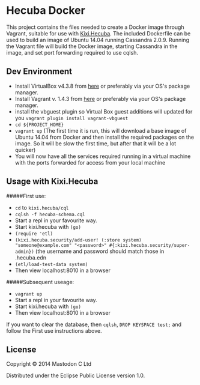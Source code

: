 # Hecuba Docker

This project contains the files needed to create a Docker image through Vagrant, suitable for use with [Kixi.Hecuba](https://github.com/MastodonC/kixi.hecuba).
The included Dockerfile can be used to build an image of Ubuntu 14.04 running Cassandra 2.0.9.
Running the Vagrant file will build the Docker image, starting Cassandra in the image, and set port forwarding required to use cqlsh.

## Dev Environment

+ Install VirtualBox v4.3.8 from [here](https://www.virtualbox.org/wiki/Downloads) or preferably via your OS's package manager.
+ Install Vagrant v. 1.4.3 from [here](http://www.vagrantup.com/) or preferably via your OS's package manager.
+ install the vbguest plugin so Virtual Box guest additions will updated
  for you ``vagrant plugin install vagrant-vbguest``
+ ``cd ${PROJECT_HOME}``
+ ``vagrant up`` (The first time it is run, this will download a base image of Ubuntu 14.04 from Docker and then install the required packages on the image. So it will be slow the first time, but after that it will be a lot quicker)
+ You will now have all the services required running in a virtual machine with the ports forwarded for access from your local machine

## Usage with Kixi.Hecuba

#####First use:

+ ``cd`` to ``kixi.hecuba/cql``
+ ``cqlsh -f hecuba-schema.cql``
+ Start a repl in your favourite way.
+ Start kixi.hecuba with ``(go)``
+ ``(require 'etl)``
+ ``(kixi.hecuba.security/add-user! (:store system) "someone@example.com" "<password>" #{:kixi.hecuba.security/super-admin})`` (the username and password should match those in .hecuba.edn
+ ``(etl/load-test-data system)``
+ Then view localhost:8010 in a browser

#####Subsequent useage:

+ ``vagrant up`` 
+ Start a repl in your favourite way.
+ Start kixi.hecuba with ``(go)``
+ Then view localhost:8010 in a browser

If you want to clear the database, then ``cqlsh``, ``DROP KEYSPACE test;`` and follow the First use instructions above.

## License

Copyright © 2014 Mastodon C Ltd

Distributed under the Eclipse Public License version 1.0.

